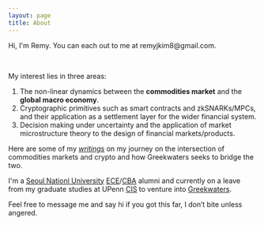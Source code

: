 ```yaml
---
layout: page
title: About
---
```


<p class="message">
  Hi, I'm Remy. You can each out to me at remyjkim8@gmail.com.
</p>

<br>

My interest lies in three areas:
1. The non-linear dynamics between the **commodities market** and the **global macro economy**.
2. Cryptographic primitives such as smart contracts and zkSNARKs/MPCs, and their application as a settlement layer for the wider financial system.
3. Decision making under uncertainty and the application of market microstructure theory to the design of financial markets/products.

Here are some of my [*writings*](https://gqkim.notion.site/Remy-s-Writings-62a8e18b2d484b96a180dde4e9556afd?pvs=4) on my journey on the intersection of commodities markets and crypto and how Greekwaters seeks to bridge the two.

I'm a [Seoul Nationl University](https://en.snu.ac.kr/) [ECE](http://ee.snu.ac.kr/en)/[CBA](https://cba.snu.ac.kr/en) alumni and currently on a leave from my graduate studies at UPenn [CIS](https://www.cis.upenn.edu/) to venture into [Greekwaters](greekwaters.io).

Feel free to message me and say hi if you got this far, I don’t bite unless angered.

